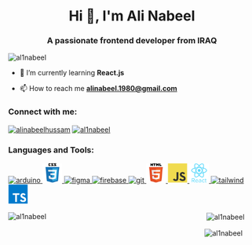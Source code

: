 <h1 align="center">Hi 👋, I'm Ali Nabeel</h1>
<h3 align="center">A passionate frontend developer from IRAQ</h3>

<p align="left"> <img src="https://komarev.com/ghpvc/?username=al1nabeel&label=Profile%20views&color=0e75b6&style=flat" alt="al1nabeel" /> </p>

- 🌱 I’m currently learning **React.js**

- 📫 How to reach me **alinabeel.1980@gmail.com**

<h3 align="left">Connect with me:</h3>
<p align="left">
<a href="https://linkedin.com/in/alinabeelhussam" target="blank"><img align="center" src="https://raw.githubusercontent.com/rahuldkjain/github-profile-readme-generator/master/src/images/icons/Social/linked-in-alt.svg" alt="alinabeelhussam" height="30" width="40" /></a>
<a href="https://www.leetcode.com/al1nabeel" target="blank"><img align="center" src="https://raw.githubusercontent.com/rahuldkjain/github-profile-readme-generator/master/src/images/icons/Social/leet-code.svg" alt="al1nabeel" height="30" width="40" /></a>
</p>

<h3 align="left">Languages and Tools:</h3>
<p align="left"> <a href="https://www.arduino.cc/" target="_blank" rel="noreferrer"> <img src="https://cdn.worldvectorlogo.com/logos/arduino-1.svg" alt="arduino" width="40" height="40"/> </a> <a href="https://www.w3schools.com/css/" target="_blank" rel="noreferrer"> <img src="https://raw.githubusercontent.com/devicons/devicon/master/icons/css3/css3-original-wordmark.svg" alt="css3" width="40" height="40"/> </a> <a href="https://www.figma.com/" target="_blank" rel="noreferrer"> <img src="https://www.vectorlogo.zone/logos/figma/figma-icon.svg" alt="figma" width="40" height="40"/> </a> <a href="https://firebase.google.com/" target="_blank" rel="noreferrer"> <img src="https://www.vectorlogo.zone/logos/firebase/firebase-icon.svg" alt="firebase" width="40" height="40"/> </a> <a href="https://git-scm.com/" target="_blank" rel="noreferrer"> <img src="https://www.vectorlogo.zone/logos/git-scm/git-scm-icon.svg" alt="git" width="40" height="40"/> </a> <a href="https://www.w3.org/html/" target="_blank" rel="noreferrer"> <img src="https://raw.githubusercontent.com/devicons/devicon/master/icons/html5/html5-original-wordmark.svg" alt="html5" width="40" height="40"/> </a> <a href="https://developer.mozilla.org/en-US/docs/Web/JavaScript" target="_blank" rel="noreferrer"> <img src="https://raw.githubusercontent.com/devicons/devicon/master/icons/javascript/javascript-original.svg" alt="javascript" width="40" height="40"/> </a> <a href="https://reactjs.org/" target="_blank" rel="noreferrer"> <img src="https://raw.githubusercontent.com/devicons/devicon/master/icons/react/react-original-wordmark.svg" alt="react" width="40" height="40"/> </a> <a href="https://tailwindcss.com/" target="_blank" rel="noreferrer"> <img src="https://www.vectorlogo.zone/logos/tailwindcss/tailwindcss-icon.svg" alt="tailwind" width="40" height="40"/> </a> <a href="https://www.typescriptlang.org/" target="_blank" rel="noreferrer"> <img src="https://raw.githubusercontent.com/devicons/devicon/master/icons/typescript/typescript-original.svg" alt="typescript" width="40" height="40"/> </a> </p>

<p><img align="left" width="400px" height="40px" src="https://github-readme-stats.vercel.app/api/top-langs?username=al1nabeel&show_icons=true&locale=en&layout=compact" alt="al1nabeel" /></p>

<p>&nbsp;<img align="center" src="https://github-readme-stats.vercel.app/api?username=al1nabeel&show_icons=true&locale=en" alt="al1nabeel" /></p>

<p><img align="center" src="https://github-readme-streak-stats.herokuapp.com/?user=al1nabeel&" alt="al1nabeel" /></p>
